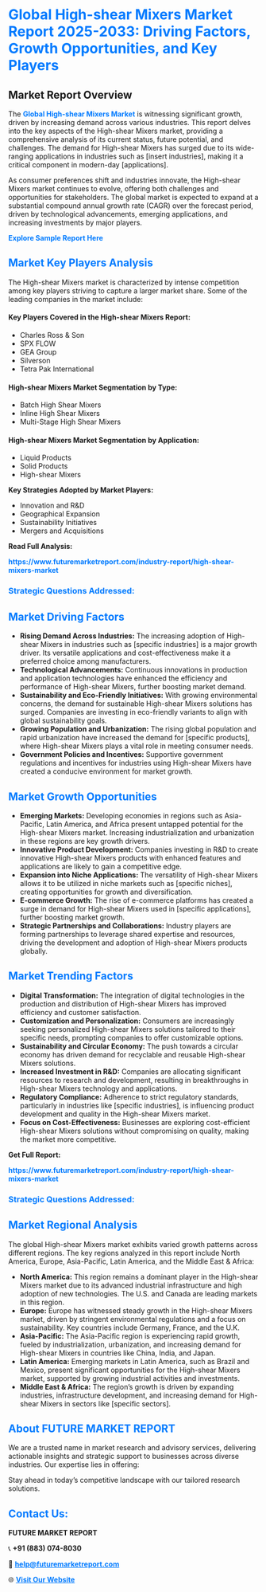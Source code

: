 <h1 style="color: #007BFF;">Global High-shear Mixers Market Report 2025-2033: Driving Factors, Growth Opportunities, and Key Players</h1>

<section id="overview">
<h2>Market Report Overview</h2>
<p>The <a href="https://www.futuremarketreport.com/industry-report/high-shear-mixers-market" style="color: #007BFF; text-decoration: none;"><strong>Global High-shear Mixers Market</strong></a> is witnessing significant growth, driven by increasing demand across various industries. This report delves into the key aspects of the High-shear Mixers market, providing a comprehensive analysis of its current status, future potential, and challenges. The demand for High-shear Mixers has surged due to its wide-ranging applications in industries such as [insert industries], making it a critical component in modern-day [applications].</p>
<p>As consumer preferences shift and industries innovate, the High-shear Mixers market continues to evolve, offering both challenges and opportunities for stakeholders. The global market is expected to expand at a substantial compound annual growth rate (CAGR) over the forecast period, driven by technological advancements, emerging applications, and increasing investments by major players.</p>
</section>

<section id="overview">
<p><a href="https://www.futuremarketreport.com/request-sample/reportId=117921" style="color: #007BFF; text-decoration: none;"><strong>Explore Sample Report Here</strong></a></p>
</section>

<section id="key-players">
<h2 style="color: #007BFF;">Market Key Players Analysis</h2>
<p>The High-shear Mixers market is characterized by intense competition among key players striving to capture a larger market share. Some of the leading companies in the market include:</p>
<h4>Key Players Covered in the High-shear Mixers Report:</h4>
<ul><li>Charles Ross &amp; Son</li><li>SPX FLOW</li><li>GEA Group</li><li>Silverson</li><li>Tetra Pak International</li></ul>
<h4>High-shear Mixers Market Segmentation by Type:</h4>
<ul><li>Batch High Shear Mixers</li><li>Inline High Shear Mixers</li><li>Multi-Stage High Shear Mixers</li></ul>

<h4>High-shear Mixers Market Segmentation by Application:</h4>
<ul><li>Liquid Products</li><li>Solid Products</li><li>High-shear Mixers</li></ul>
<p><strong>Key Strategies Adopted by Market Players:</strong></p>
<ul>
<li>Innovation and R&D</li>
<li>Geographical Expansion</li>
<li>Sustainability Initiatives</li>
<li>Mergers and Acquisitions</li>
</ul>
</section>

<section>
<p><strong>Read Full Analysis: </strong></p><a href="https://www.futuremarketreport.com/industry-report/high-shear-mixers-market" style="color: #007BFF; text-decoration: none;"><strong>https://www.futuremarketreport.com/industry-report/high-shear-mixers-market</strong></a>
<h3 style="color: #007BFF;">Strategic Questions Addressed:</h3>
</section>

<section id="driving-factors">
<h2 style="color: #007BFF;">Market Driving Factors</h2>
<ul>
<li><strong>Rising Demand Across Industries:</strong> The increasing adoption of High-shear Mixers in industries such as [specific industries] is a major growth driver. Its versatile applications and cost-effectiveness make it a preferred choice among manufacturers.</li>
<li><strong>Technological Advancements:</strong> Continuous innovations in production and application technologies have enhanced the efficiency and performance of High-shear Mixers, further boosting market demand.</li>
<li><strong>Sustainability and Eco-Friendly Initiatives:</strong> With growing environmental concerns, the demand for sustainable High-shear Mixers solutions has surged. Companies are investing in eco-friendly variants to align with global sustainability goals.</li>
<li><strong>Growing Population and Urbanization:</strong> The rising global population and rapid urbanization have increased the demand for [specific products], where High-shear Mixers plays a vital role in meeting consumer needs.</li>
<li><strong>Government Policies and Incentives:</strong> Supportive government regulations and incentives for industries using High-shear Mixers have created a conducive environment for market growth.</li>
</ul>
</section>

<section id="growth-opportunities">
<h2 style="color: #007BFF;">Market Growth Opportunities</h2>
<ul>
<li><strong>Emerging Markets:</strong> Developing economies in regions such as Asia-Pacific, Latin America, and Africa present untapped potential for the High-shear Mixers market. Increasing industrialization and urbanization in these regions are key growth drivers.</li>
<li><strong>Innovative Product Development:</strong> Companies investing in R&D to create innovative High-shear Mixers products with enhanced features and applications are likely to gain a competitive edge.</li>
<li><strong>Expansion into Niche Applications:</strong> The versatility of High-shear Mixers allows it to be utilized in niche markets such as [specific niches], creating opportunities for growth and diversification.</li>
<li><strong>E-commerce Growth:</strong> The rise of e-commerce platforms has created a surge in demand for High-shear Mixers used in [specific applications], further boosting market growth.</li>
<li><strong>Strategic Partnerships and Collaborations:</strong> Industry players are forming partnerships to leverage shared expertise and resources, driving the development and adoption of High-shear Mixers products globally.</li>
</ul>
</section>

<section id="trending-factors">
<h2 style="color: #007BFF;">Market Trending Factors</h2>
<ul>
<li><strong>Digital Transformation:</strong> The integration of digital technologies in the production and distribution of High-shear Mixers has improved efficiency and customer satisfaction.</li>
<li><strong>Customization and Personalization:</strong> Consumers are increasingly seeking personalized High-shear Mixers solutions tailored to their specific needs, prompting companies to offer customizable options.</li>
<li><strong>Sustainability and Circular Economy:</strong> The push towards a circular economy has driven demand for recyclable and reusable High-shear Mixers solutions.</li>
<li><strong>Increased Investment in R&D:</strong> Companies are allocating significant resources to research and development, resulting in breakthroughs in High-shear Mixers technology and applications.</li>
<li><strong>Regulatory Compliance:</strong> Adherence to strict regulatory standards, particularly in industries like [specific industries], is influencing product development and quality in the High-shear Mixers market.</li>
<li><strong>Focus on Cost-Effectiveness:</strong> Businesses are exploring cost-efficient High-shear Mixers solutions without compromising on quality, making the market more competitive.</li>
</ul>
</section>

<section>
<p><strong>Get Full Report: </strong></p><a href="https://www.futuremarketreport.com/industry-report/high-shear-mixers-market" style="color: #007BFF; text-decoration: none;"><strong>https://www.futuremarketreport.com/industry-report/high-shear-mixers-market</strong></a>
<h3 style="color: #007BFF;">Strategic Questions Addressed:</h3>
</section>


<section id="regional-analysis">
<h2 style="color: #007BFF;">Market Regional Analysis</h2>
<p>The global High-shear Mixers market exhibits varied growth patterns across different regions. The key regions analyzed in this report include North America, Europe, Asia-Pacific, Latin America, and the Middle East & Africa:</p>
<ul>
<li><strong>North America:</strong> This region remains a dominant player in the High-shear Mixers market due to its advanced industrial infrastructure and high adoption of new technologies. The U.S. and Canada are leading markets in this region.</li>
<li><strong>Europe:</strong> Europe has witnessed steady growth in the High-shear Mixers market, driven by stringent environmental regulations and a focus on sustainability. Key countries include Germany, France, and the U.K.</li>
<li><strong>Asia-Pacific:</strong> The Asia-Pacific region is experiencing rapid growth, fueled by industrialization, urbanization, and increasing demand for High-shear Mixers in countries like China, India, and Japan.</li>
<li><strong>Latin America:</strong> Emerging markets in Latin America, such as Brazil and Mexico, present significant opportunities for the High-shear Mixers market, supported by growing industrial activities and investments.</li>
<li><strong>Middle East & Africa:</strong> The region’s growth is driven by expanding industries, infrastructure development, and increasing demand for High-shear Mixers in sectors like [specific sectors].</li>
</ul>
</section>

<footer>
<h2 style="color: #007BFF;">About FUTURE MARKET REPORT</h2>
<p>We are a trusted name in market research and advisory services, delivering actionable insights and strategic support to businesses across diverse industries. Our expertise lies in offering:</p>

<p>Stay ahead in today’s competitive landscape with our tailored research solutions.</p>

<h2 style="color: #007BFF;">Contact Us:</h2>
<p><strong>FUTURE MARKET REPORT</strong></p>
<p>📞 <strong>+91 (883) 074-8030</strong></p>
<p>📧 <strong><a href="mailto:help@futuremarketreport.com" style="color: #007BFF;">help@futuremarketreport.com</a></strong></p>
<p>🌐 <strong><a href="https://www.futuremarketreport.com/" style="color: #007BFF;">Visit Our Website</a></strong></p>
</footer>